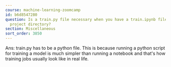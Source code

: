 ```yaml
---
course: machine-learning-zoomcamp
id: b6d8547280
question: Is a train.py file necessary when you have a train.ipynb file in your midterm
  project directory?
section: Miscellaneous
sort_order: 3850
---
```


Ans: train.py has to be a python file. This is because running a python script for training a model is much simpler than running a notebook and that's how training jobs usually look like in real life.

